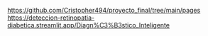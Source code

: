 https://github.com/Cristopher494/proyecto_final/tree/main/pages
https://deteccion-retinopatia-diabetica.streamlit.app/Diagn%C3%B3stico_Inteligente
